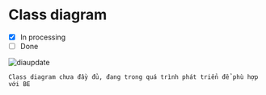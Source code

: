 # Class diagram
- [x] In processing
- [ ] Done

![diaupdate](https://user-images.githubusercontent.com/63086038/133571765-4be0fad1-4c5e-45f4-8a94-57e10320ef4e.png)

```
Class diagram chưa đầy đủ, đang trong quá trình phát triển để phù hợp với BE
```


